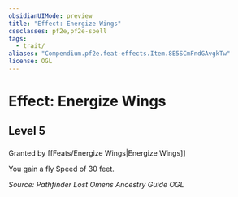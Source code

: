 ```yaml
---
obsidianUIMode: preview
title: "Effect: Energize Wings"
cssclasses: pf2e,pf2e-spell
tags:
  - trait/
aliases: "Compendium.pf2e.feat-effects.Item.8E5SCmFndGAvgkTw"
license: OGL
---
```

# Effect: Energize Wings
## Level 5
### 






Granted by [[Feats/Energize Wings|Energize Wings]]

You gain a fly Speed of 30 feet.

*Source: Pathfinder Lost Omens Ancestry Guide*
*OGL*